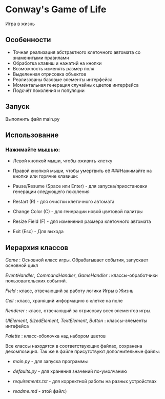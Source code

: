 # Conway's Game of Life

Игра в жизнь

## Особенности
* Точная реализация абстрактного клеточного автомата со знаменитыми правилами
* Обработка клавиш и нажатий на кнопки
* Возможность изменять размер поля
* Выделенная отрисовка объектов
* Реализованы базовые элементы интерфейса
* Моментальная генерация случайных цветов интерфейса
* Подсчёт поколения и популяции 


## Запуск
Выполнить файл main.py

## Использование
### Нажимайте мышью:
* Левой кнопкой мыши, чтобы оживить клетку
* Правой кнопкой мыши, чтобы умертвить её
###Нажимайте на кнопки или горячие клавиши:
* Pause/Resume (Space или Enter) - для запуска/приостановки генерации следующего поколения

* Restart (R) - для очистки клеточного автомата
* Change Color (C) - для генерации новой цветовой палитры
* Resize Field (F) - для изменения размера клеточного автомата
* Exit (Esc) - Для выхода

## Иерархия классов
_Game_ : Основной класс игры. Обрабатывает события, запускает основной цикл

_EventHandler_, _CommandHandler_, _GameHandler_ : классы-обработчики пользовательских событий.

_Field_ : класс, отвечающий за работу логики Игры в Жизнь

_Cell_ : класс, хранящий информацию о клетке на поле

_Renderer_ : класс, отвечающий за отрисовку всех элементов игры.

_UIElement_, _SizedElement_, _TextElement_, _Button_ : классы-элементы интефейса

_Palette_ : класс-оболочка над набором цветов

Все классы находятся в соответствующих файлах, сохранена декомпозиция.
Так же в файле присутствуют дополнительные файлы:

* _main.py_ - для запуска программы

* _defaults.py_ - для хранения значений по-умолчанию
* _requirements.txt_ - для корректной работы на разных устройствах
* _readme.md_ - этой файл:)


